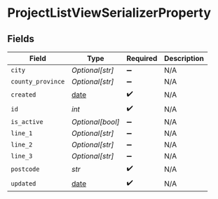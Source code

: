 # ProjectListViewSerializerProperty


## Fields

| Field                                                                | Type                                                                 | Required                                                             | Description                                                          |
| -------------------------------------------------------------------- | -------------------------------------------------------------------- | -------------------------------------------------------------------- | -------------------------------------------------------------------- |
| `city`                                                               | *Optional[str]*                                                      | :heavy_minus_sign:                                                   | N/A                                                                  |
| `county_province`                                                    | *Optional[str]*                                                      | :heavy_minus_sign:                                                   | N/A                                                                  |
| `created`                                                            | [date](https://docs.python.org/3/library/datetime.html#date-objects) | :heavy_check_mark:                                                   | N/A                                                                  |
| `id`                                                                 | *int*                                                                | :heavy_check_mark:                                                   | N/A                                                                  |
| `is_active`                                                          | *Optional[bool]*                                                     | :heavy_minus_sign:                                                   | N/A                                                                  |
| `line_1`                                                             | *Optional[str]*                                                      | :heavy_minus_sign:                                                   | N/A                                                                  |
| `line_2`                                                             | *Optional[str]*                                                      | :heavy_minus_sign:                                                   | N/A                                                                  |
| `line_3`                                                             | *Optional[str]*                                                      | :heavy_minus_sign:                                                   | N/A                                                                  |
| `postcode`                                                           | *str*                                                                | :heavy_check_mark:                                                   | N/A                                                                  |
| `updated`                                                            | [date](https://docs.python.org/3/library/datetime.html#date-objects) | :heavy_check_mark:                                                   | N/A                                                                  |